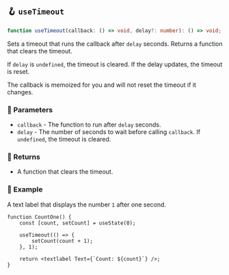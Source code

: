## 🪝 `useTimeout`

```ts
function useTimeout(callback: () => void, delay?: number): () => void;
```

Sets a timeout that runs the callback after `delay` seconds. Returns a function that clears the timeout.

If `delay` is `undefined`, the timeout is cleared. If the delay updates, the timeout is reset.

The callback is memoized for you and will not reset the timeout if it changes.

### 📕 Parameters

-   `callback` - The function to run after `delay` seconds.
-   `delay` - The number of seconds to wait before calling `callback`. If `undefined`, the timeout is cleared.

### 📗 Returns

-   A function that clears the timeout.

### 📘 Example

A text label that displays the number `1` after one second.

```tsx
function CountOne() {
	const [count, setCount] = useState(0);

	useTimeout(() => {
		setCount(count + 1);
	}, 1);

	return <textlabel Text={`Count: ${count}`} />;
}
```

